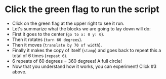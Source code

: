 # Click the green flag to run the script

- Click on the green flag at the upper right to see it run.
- Let's summarize what the blocks we are going to lay down will do:
- First it goes to the center (`go to x: 0 y: 0`).
- Then it rotates (`turn 60 degrees`).
- Then it moves (`translate by 70 of width`).
- Finally it makes the copy of itself (`stamp`) and goes back to repeat this a total of 6 times (`repeat 6`).
- 6 repeats of 60 degrees = 360 degrees! A full circle!
- Now that you understand how it works, you can experiment! Click #3 above.
